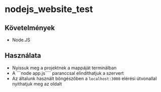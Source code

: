 # nodejs_website_test


## Követelmények
- Node.JS

## Használata

- Nyissuk meg a projektnek a mappáját terminálban
- A ```node app.js```` paranccsal elindíthatjuk a szervert
- Az általunk használt böngészőben a ```localhost:3000``` elérési útvonallal nyithatjuk meg az oldalt
